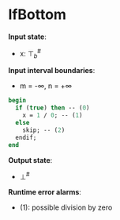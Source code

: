 # IfBottom

**Input state**:
- x: $⊤_{b}^{\text{\#}}$

**Input interval boundaries**:
- m = -∞, n = +∞
```pascal
begin
  if (true) then -- (0)
    x = 1 / 0; -- (1)
  else
    skip; -- (2)
  endif;
end
```
**Output state**:
- $⊥^{\text{\#}}$


**Runtime error alarms**:
- (1): possible division by zero

